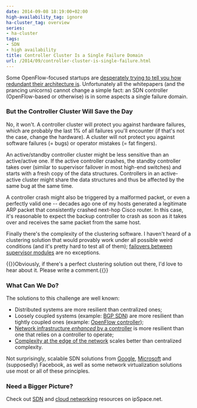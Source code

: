 ```yaml
---
date: 2014-09-08 18:19:00+02:00
high-availability_tag: ignore
ha-cluster_tag: overview
series:
- ha-cluster
tags:
- SDN
- high availability
title: Controller Cluster Is a Single Failure Domain
url: /2014/09/controller-cluster-is-single-failure.html
---
```

Some OpenFlow-focused startups are [desperately trying to tell you how redundant their architecture is](http://www.bigswitch.com/blog/2014/06/02/modern-openflow-and-sdn-part-ii). Unfortunately all the whitepapers (and the prancing unicorns) cannot change a simple fact: an SDN controller (OpenFlow-based or otherwise) is in some aspects a single failure domain.
<!--more-->
### But the Controller Cluster Will Save the Day

No, it won't. A controller cluster will protect you against hardware failures, which are probably the last 1% of all failures you'll encounter (if that's not the case, change the hardware). A cluster will not protect you against software failures (= bugs) or operator mistakes (= fat fingers).

An active/standby controller cluster might be less sensitive than an active/active one. If the active controller crashes, the standby controller takes over (similar to supervisor failover in most high-end switches) and starts with a fresh copy of the data structures. Controllers in an active-active cluster might share the data structures and thus be affected by the same bug at the same time.

A controller crash might also be triggered by a malformed packet, or even a perfectly valid one -- decades ago one of my hosts generated a legitimate ARP packet that consistently crashed next-hop Cisco router. In this case, it's reasonable to expect the backup controller to crash as soon as it takes over and receives the same packet from the same host.

Finally there's the complexity of the clustering software. I haven't heard of a clustering solution that would provably work under all possible weird conditions (and it's pretty hard to test all of them); [failovers between supervisor modules](http://blog.ipspace.net/2014/04/should-we-use-redundant-supervisors.html) are no exceptions.

{{<note>}}Obviously, if there's a perfect clustering solution out there, I'd love to hear about it. Please write a comment.{{</note>}}

### What Can We Do?

The solutions to this challenge are well known:

-   Distributed systems are more resilient than centralized ones;
-   Loosely coupled systems (example: [BGP SDN](http://blog.ipspace.net/2013/10/exception-routing-with-bgp-sdn-done.html)) are more resilient than tightly coupled ones (example: [OpenFlow controller](http://blog.ipspace.net/2013/09/openflow-fabric-controllers-are-light.html));
-   [Network infrastructure *enhanced* by a controller](http://demo.ipspace.net/get/5.20%20-%20Plexxi%20Affinity%20Networking.mp4) is more resilient than one that relies on a controller to operate;
-   [Complexity at the edge of the network](http://blog.ipspace.net/2011/05/complexity-belongs-to-network-edge.html) scales better than centralized complexity.

Not surprisingly, scalable SDN solutions from [Google](http://blog.ipspace.net/2012/05/openflow-google-brilliant-but-not.html), [Microsoft](https://www.nanog.org/sites/default/files/wed.general.brainslug.lapukhov.20.pdf) and (supposedly) Facebook, as well as some network virtualization solutions use most or all of these principles.

### Need a Bigger Picture?

Check out [SDN](http://www.ipspace.net/SDN) and [cloud networking](http://www.ipspace.net/Cloud) resources on ipSpace.net.

